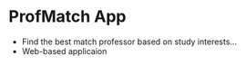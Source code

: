 # ProfMatch App


- Find the best match professor based on study interests...
- Web-based applicaion